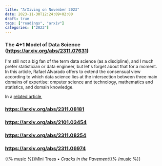 ```yaml
---
title: "ArXiving on November 2023"
date: 2023-11-30T12:24:09+02:00
draft: true
tags: ["readings", "arxiv"]
categories: ["2023"]
---
```


### The 4+1 Model of Data Science (https://arxiv.org/abs/2311.07631)

I'm still not a big fan of the term data science (as a discipline), and I much prefer statistician or data engineer, but let's forget about that for a moment. In this article, Rafael Alvarado offers to extend the consensual view according to which data science lies at the intersection between three main domains of expertise: omputer science and technology, mathematics and statistics, and domain knowledge.

In a [related article](https://arxiv.org/abs/2311.03292),

### https://arxiv.org/abs/2311.08181

### https://arxiv.org/abs/2101.03454

### https://arxiv.org/abs/2311.08254

### https://arxiv.org/abs/2311.06974

{{% music %}}Mini Trees • _Cracks in the Pavement_{{% /music %}}
